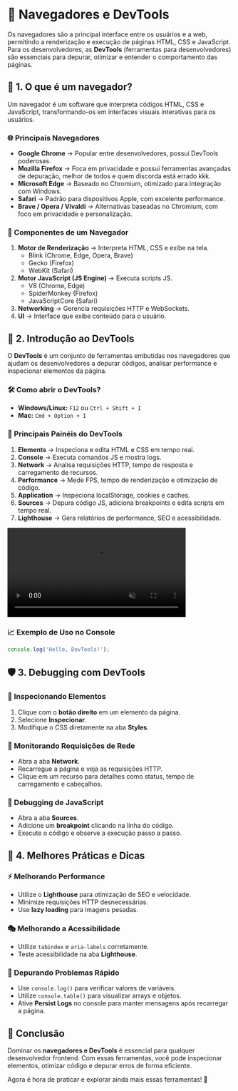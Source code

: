 # 🔮 Navegadores e DevTools

Os navegadores são a principal interface entre os usuários e a web, permitindo a renderização e execução de páginas HTML, CSS e JavaScript. Para os desenvolvedores, as **DevTools** (ferramentas para desenvolvedores) são essenciais para depurar, otimizar e entender o comportamento das páginas.


## 🎨 1. O que é um navegador?

Um navegador é um software que interpreta códigos HTML, CSS e JavaScript, transformando-os em interfaces visuais interativas para os usuários.

### 🌐 Principais Navegadores

- **Google Chrome** → Popular entre desenvolvedores, possui DevTools poderosas.
- **Mozilla Firefox** → Foca em privacidade e possui ferramentas avançadas de depuração, melhor de todos e quem discorda está errado kkk.
- **Microsoft Edge** → Baseado no Chromium, otimizado para integração com Windows.
- **Safari** → Padrão para dispositivos Apple, com excelente performance.
- **Brave / Opera / Vivaldi** → Alternativas baseadas no Chromium, com foco em privacidade e personalização.

### 🤖 Componentes de um Navegador

1. **Motor de Renderização** → Interpreta HTML, CSS e exibe na tela.
   - Blink (Chrome, Edge, Opera, Brave)
   - Gecko (Firefox)
   - WebKit (Safari)
2. **Motor JavaScript (JS Engine)** → Executa scripts JS.
   - V8 (Chrome, Edge)
   - SpiderMonkey (Firefox)
   - JavaScriptCore (Safari)
3. **Networking** → Gerencia requisições HTTP e WebSockets.
4. **UI** → Interface que exibe conteúdo para o usuário.



## 🔧 2. Introdução ao DevTools

O **DevTools** é um conjunto de ferramentas embutidas nos navegadores que ajudam os desenvolvedores a depurar códigos, analisar performance e inspecionar elementos da página.

### 🛠️ Como abrir o DevTools?

- **Windows/Linux:** `F12` ou `Ctrl + Shift + I`
- **Mac:** `Cmd + Option + I`


### 🎉 Principais Painéis do DevTools

1. **Elements** → Inspeciona e edita HTML e CSS em tempo real.
2. **Console** → Executa comandos JS e mostra logs.
3. **Network** → Analisa requisições HTTP, tempo de resposta e carregamento de recursos.
4. **Performance** → Mede FPS, tempo de renderização e otimização de código.
5. **Application** → Inspeciona localStorage, cookies e caches.
6. **Sources** → Depura código JS, adiciona breakpoints e edita scripts em tempo real.
7. **Lighthouse** → Gera relatórios de performance, SEO e acessibilidade.

<video src="https://private-user-images.githubusercontent.com/102692704/413564178-b2df22da-717c-4d34-bc00-dc72b85f3ff3.mp4?jwt=eyJhbGciOiJIUzI1NiIsInR5cCI6IkpXVCJ9.eyJpc3MiOiJnaXRodWIuY29tIiwiYXVkIjoicmF3LmdpdGh1YnVzZXJjb250ZW50LmNvbSIsImtleSI6ImtleTUiLCJleHAiOjE3Mzk2NDI5OTgsIm5iZiI6MTczOTY0MjY5OCwicGF0aCI6Ii8xMDI2OTI3MDQvNDEzNTY0MTc4LWIyZGYyMmRhLTcxN2MtNGQzNC1iYzAwLWRjNzJiODVmM2ZmMy5tcDQ_WC1BbXotQWxnb3JpdGhtPUFXUzQtSE1BQy1TSEEyNTYmWC1BbXotQ3JlZGVudGlhbD1BS0lBVkNPRFlMU0E1M1BRSzRaQSUyRjIwMjUwMjE1JTJGdXMtZWFzdC0xJTJGczMlMkZhd3M0X3JlcXVlc3QmWC1BbXotRGF0ZT0yMDI1MDIxNVQxODA0NThaJlgtQW16LUV4cGlyZXM9MzAwJlgtQW16LVNpZ25hdHVyZT05MGM5ZWM0YzRiZmQwZTA0OTYwMGNmMTU1MzhjZDE3YTQwNTRiOTJkODM2ZTNmMWFiMTVkYzVhNzMxZTMyN2JhJlgtQW16LVNpZ25lZEhlYWRlcnM9aG9zdCJ9.0q4Fu6Ec0TsY4lggGXulZyKKKq4TpxhZPUfikz6kYOI" data-canonical-src="https://private-user-images.githubusercontent.com/102692704/413564178-b2df22da-717c-4d34-bc00-dc72b85f3ff3.mp4?jwt=eyJhbGciOiJIUzI1NiIsInR5cCI6IkpXVCJ9.eyJpc3MiOiJnaXRodWIuY29tIiwiYXVkIjoicmF3LmdpdGh1YnVzZXJjb250ZW50LmNvbSIsImtleSI6ImtleTUiLCJleHAiOjE3Mzk2NDI5OTgsIm5iZiI6MTczOTY0MjY5OCwicGF0aCI6Ii8xMDI2OTI3MDQvNDEzNTY0MTc4LWIyZGYyMmRhLTcxN2MtNGQzNC1iYzAwLWRjNzJiODVmM2ZmMy5tcDQ_WC1BbXotQWxnb3JpdGhtPUFXUzQtSE1BQy1TSEEyNTYmWC1BbXotQ3JlZGVudGlhbD1BS0lBVkNPRFlMU0E1M1BRSzRaQSUyRjIwMjUwMjE1JTJGdXMtZWFzdC0xJTJGczMlMkZhd3M0X3JlcXVlc3QmWC1BbXotRGF0ZT0yMDI1MDIxNVQxODA0NThaJlgtQW16LUV4cGlyZXM9MzAwJlgtQW16LVNpZ25hdHVyZT05MGM5ZWM0YzRiZmQwZTA0OTYwMGNmMTU1MzhjZDE3YTQwNTRiOTJkODM2ZTNmMWFiMTVkYzVhNzMxZTMyN2JhJlgtQW16LVNpZ25lZEhlYWRlcnM9aG9zdCJ9.0q4Fu6Ec0TsY4lggGXulZyKKKq4TpxhZPUfikz6kYOI" controls="controls" muted="muted" class="d-block rounded-bottom-2 border-top width-fit" style="max-height:640px; min-height: 200px">
</video>

### 📈 Exemplo de Uso no Console

```javascript
console.log('Hello, DevTools!');
```

## 🛡️ 3. Debugging com DevTools

### 📐 Inspecionando Elementos

1. Clique com o **botão direito** em um elemento da página.
2. Selecione **Inspecionar**.
3. Modifique o CSS diretamente na aba **Styles**.

### 🔗 Monitorando Requisições de Rede

- Abra a aba **Network**.
- Recarregue a página e veja as requisições HTTP.
- Clique em um recurso para detalhes como status, tempo de carregamento e cabeçalhos.

### 🎉 Debugging de JavaScript

- Abra a aba **Sources**.
- Adicione um **breakpoint** clicando na linha do código.
- Execute o código e observe a execução passo a passo.



## 📅 4. Melhores Práticas e Dicas

### ⚡ Melhorando Performance

- Utilize o **Lighthouse** para otimização de SEO e velocidade.
- Minimize requisições HTTP desnecessárias.
- Use **lazy loading** para imagens pesadas.

### 🎭 Melhorando a Acessibilidade

- Utilize `tabindex` e `aria-labels` corretamente.
- Teste acessibilidade na aba **Lighthouse**.

### 🤖 Depurando Problemas Rápido

- Use `console.log()` para verificar valores de variáveis.
- Utilize `console.table()` para visualizar arrays e objetos.
- Ative **Persist Logs** no console para manter mensagens após recarregar a página.



## 🎯 Conclusão

Dominar os **navegadores e DevTools** é essencial para qualquer desenvolvedor frontend. Com essas ferramentas, você pode inspecionar elementos, otimizar código e depurar erros de forma eficiente.

Agora é hora de praticar e explorar ainda mais essas ferramentas! 🚀
